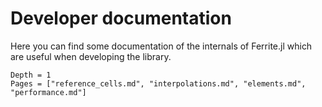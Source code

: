 # Developer documentation

Here you can find some documentation of the internals of Ferrite.jl which are useful when
developing the library.

```@contents
Depth = 1
Pages = ["reference_cells.md", "interpolations.md", "elements.md", "performance.md"]
```
